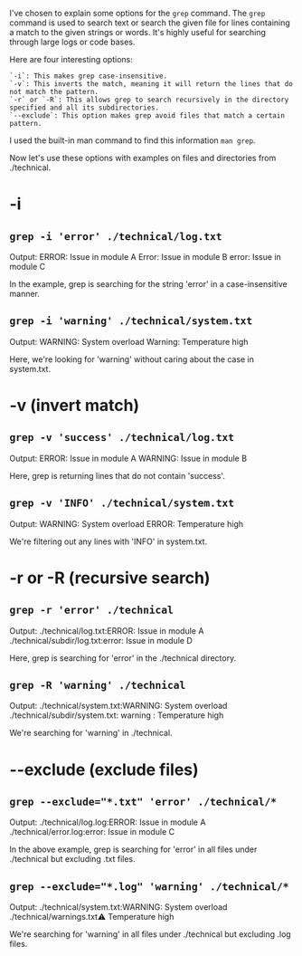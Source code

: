 
I've chosen to explain some options for the `grep` command. The `grep` command is used to search text or search the given file for lines containing a match to the given strings or words. It's highly useful for searching through large logs or code bases.

Here are four interesting options:

    `-i`: This makes grep case-insensitive.
    `-v`: This inverts the match, meaning it will return the lines that do not match the pattern.
    `-r` or `-R`: This allows grep to search recursively in the directory specified and all its subdirectories.
    `--exclude`: This option makes grep avoid files that match a certain pattern.

I used the built-in man command to find this information `man grep`.

Now let's use these options with examples on files and directories from ./technical.

#    -i

## `grep -i 'error' ./technical/log.txt`

Output:
ERROR: Issue in module A
Error: Issue in module B
error: Issue in module C

In the example, grep is searching for the string 'error' in a case-insensitive manner.

## `grep -i 'warning' ./technical/system.txt`

Output:
WARNING: System overload
Warning: Temperature high

Here, we're looking for 'warning' without caring about the case in system.txt.

#    -v (invert match)

## `grep -v 'success' ./technical/log.txt`

Output:
ERROR: Issue in module A
WARNING: Issue in module B

Here, grep is returning lines that do not contain 'success'.

## `grep -v 'INFO' ./technical/system.txt`

Output:
WARNING: System overload
ERROR: Temperature high

We're filtering out any lines with 'INFO' in system.txt.

#    -r or -R (recursive search)

## `grep -r 'error' ./technical`

Output:
./technical/log.txt:ERROR: Issue in module A
./technical/subdir/log.txt:error: Issue in module D

Here, grep is searching for 'error' in the ./technical directory.

## `grep -R 'warning' ./technical`

Output:
./technical/system.txt:WARNING: System overload
./technical/subdir/system.txt: warning : Temperature high

We're searching for 'warning' in ./technical.

#    --exclude (exclude files)
    
## `grep --exclude="*.txt" 'error' ./technical/*`

Output:
./technical/log.log:ERROR: Issue in module A
./technical/error.log:error: Issue in module C

In the above example, grep is searching for 'error' in all files under ./technical but excluding .txt files.

## `grep --exclude="*.log" 'warning' ./technical/*`

Output:
./technical/system.txt:WARNING: System overload
./technical/warnings.txt:warning: Temperature high

We're searching for 'warning' in all files under ./technical but excluding .log files.


